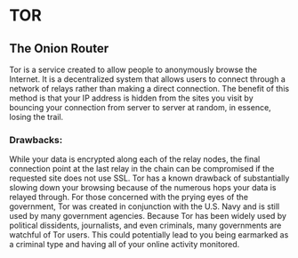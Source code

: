 # TOR

## The Onion Router

Tor is a service created to allow people to anonymously browse the Internet. It is a decentralized system that allows users to connect through a network of relays rather than making a direct connection. The benefit of this method is that your IP address is hidden from the sites you visit by bouncing your connection from server to server at random, in essence, losing the trail.

### Drawbacks:

While your data is encrypted along each of the relay nodes, the final connection point at the last relay in the chain can be compromised if the requested site does not use SSL. Tor has a known drawback of substantially slowing down your browsing because of the numerous hops your data is relayed through. For those concerned with the prying eyes of the government, Tor was created in conjunction with the U.S. Navy and is still used by many government agencies. Because Tor has been widely used by political dissidents, journalists, and even criminals, many governments are watchful of Tor users. This could potentially lead to you being earmarked as a criminal type and having all of your online activity monitored.
